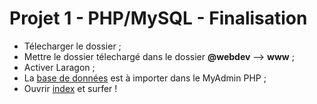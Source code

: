 # Projet 1 - PHP/MySQL - Finalisation

* Télecharger le dossier ;
* Mettre le dossier télechargé dans le dossier **@webdev** --> **www** ;
* Activer Laragon ;
* La [base de données](mediacolabo.sql) est à importer dans le MyAdmin PHP ;
* Ouvrir [index](index.php) et surfer !

